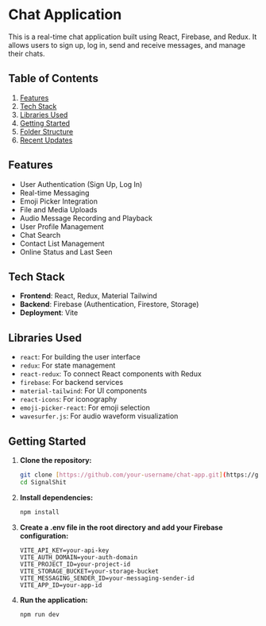 # Chat Application

This is a real-time chat application built using React, Firebase, and Redux. It allows users to sign up, log in, send and receive messages, and manage their chats.

## Table of Contents

1. [Features](#features)
2. [Tech Stack](#tech-stack)
3. [Libraries Used](#libraries-used)
4. [Getting Started](#getting-started)
5. [Folder Structure](#folder-structure)
6. [Recent Updates](#recent-updates)

## Features

- User Authentication (Sign Up, Log In)
- Real-time Messaging
- Emoji Picker Integration
- File and Media Uploads
- Audio Message Recording and Playback
- User Profile Management
- Chat Search
- Contact List Management
- Online Status and Last Seen

## Tech Stack

- **Frontend**: React, Redux, Material Tailwind
- **Backend**: Firebase (Authentication, Firestore, Storage)
- **Deployment**: Vite

## Libraries Used

- `react`: For building the user interface
- `redux`: For state management
- `react-redux`: To connect React components with Redux
- `firebase`: For backend services
- `material-tailwind`: For UI components
- `react-icons`: For iconography
- `emoji-picker-react`: For emoji selection
- `wavesurfer.js`: For audio waveform visualization

## Getting Started

1. **Clone the repository:**
   ```sh
   git clone [https://github.com/your-username/chat-app.git](https://github.com/eric-muganga/SignalShift.git)
   cd SignalShit

2. **Install dependencies:**
   ```sh
   npm install

3. **Create a .env file in the root directory and add your Firebase configuration:**
   ```plaintext
   VITE_API_KEY=your-api-key
   VITE_AUTH_DOMAIN=your-auth-domain
   VITE_PROJECT_ID=your-project-id
   VITE_STORAGE_BUCKET=your-storage-bucket
   VITE_MESSAGING_SENDER_ID=your-messaging-sender-id
   VITE_APP_ID=your-app-id

4. **Run the application:**
   ```sh
   npm run dev
